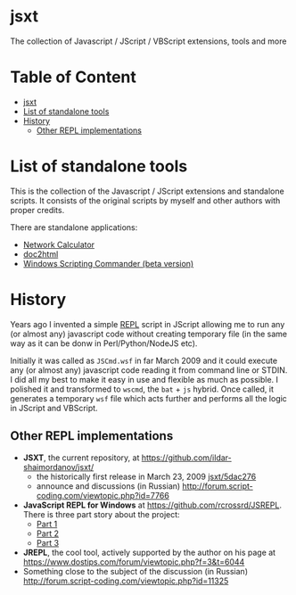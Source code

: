 # jsxt

The collection of Javascript / JScript / VBScript extensions, tools and more

<!-- md-toc-begin -->
# Table of Content
* [jsxt](#jsxt)
* [List of standalone tools](#list-of-standalone-tools)
* [History](#history)
  * [Other REPL implementations](#other-repl-implementations)
<!-- md-toc-end -->

# List of standalone tools

This is the collection of the Javascript / JScript extensions and standalone scripts. It consists of the original scripts by myself and other authors with proper credits.

There are standalone applications:

  * [Network Calculator](https://github.com/ildar-shaimordanov/jsxt/blob/master/wiki/NetCalc.md)
  * [doc2html](https://github.com/ildar-shaimordanov/jsxt/blob/master/wiki/doc2html.md)
  * [Windows Scripting Commander (beta version)](https://github.com/ildar-shaimordanov/jsxt/blob/master/wiki/wscmd.md)

# History

Years ago I invented a simple [REPL](https://en.wikipedia.org/wiki/REPL) script in JScript allowing me to run any (or almost any) javascript code without creating temporary file (in the same way as it can be donw in Perl/Python/NodeJS etc).

Initially it was called as `JSCmd.wsf` in far March 2009 and it could execute any (or almost any) javascript code reading it from command line or STDIN. I did all my best to make it easy in use and flexible as much as possible. I polished it and transformed to `wscmd`, the `bat` + `js` hybrid. Once called, it generates a temporary `wsf` file which acts further and performs all the logic in JScript and VBScript.

## Other REPL implementations

* __JSXT__, the current repository, at https://github.com/ildar-shaimordanov/jsxt/
  - the historically first release in March 23, 2009 [jsxt/5dac276](https://github.com/ildar-shaimordanov/jsxt/commit/5dac2764f8883fe84b085f33cf9aa8c94100c005)
  - announce and discussions (in Russian) http://forum.script-coding.com/viewtopic.php?id=7766
* __JavaScript REPL for Windows__ at https://github.com/rcrossrd/JSREPL.
  There is three part story about the project:
  - [Part 1](https://sinesquare.wordpress.com/2011/08/25/javascript-repl-for-windows-part1motivation-choices-and-first-steps/)
  - [Part 2](https://sinesquare.wordpress.com/2011/08/25/javascript-repl-for-windows-part-2breakpoints-and-debug-repl/)
  - [Part 3](https://sinesquare.wordpress.com/2011/08/25/javascript-repl-for-windows-part-3dynamic-breakpoints/)
* __JREPL__, the cool tool, actively supported by the author on his page at https://www.dostips.com/forum/viewtopic.php?f=3&t=6044
* Something close to the subject of the discussion (in Russian) http://forum.script-coding.com/viewtopic.php?id=11325
